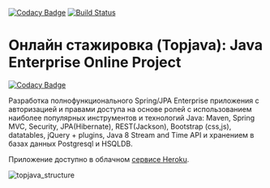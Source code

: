 [![Codacy Badge](https://app.codacy.com/project/badge/Grade/83a0e63cda3e466c92466dd4f3276f29)](https://www.codacy.com/gh/savadevel/calories-management/dashboard?utm_source=github.com&amp;utm_medium=referral&amp;utm_content=savadevel/calories-management&amp;utm_campaign=Badge_Grade)
[![Build Status](https://travis-ci.com/savadevel/calories-management.svg?branch=master)](https://travis-ci.com/savadevel/calories-management)

Онлайн стажировка (Topjava): Java Enterprise Online Project 
===============================

[![Codacy Badge](https://api.codacy.com/project/badge/Grade/3fcdf1bfc8774c1f8603a61e05b3934c)](https://app.codacy.com/gh/savadevel/calories-management?utm_source=github.com&utm_medium=referral&utm_content=savadevel/calories-management&utm_campaign=Badge_Grade_Settings)

Разработка полнофункционального Spring/JPA Enterprise приложения c авторизацией и правами доступа на основе ролей с использованием наиболее популярных инструментов и технологий Java: Maven, Spring MVC, Security, JPA(Hibernate), REST(Jackson), Bootstrap (css,js), datatables, jQuery + plugins, Java 8 Stream and Time API и хранением в базах данных Postgresql и HSQLDB.

Приложение доступно в облачном <a href='https://meal-callories-service.herokuapp.com/'>сервисе Heroku</a>.

![topjava_structure](https://user-images.githubusercontent.com/13649199/27433714-8294e6fe-575e-11e7-9c41-7f6e16c5ebe5.jpg)

